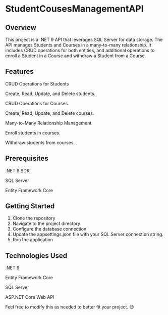 # StudentCousesManagementAPI

## Overview
This project is a .NET 9 API that leverages SQL Server for data storage. The API manages Students and Courses in a many-to-many relationship. It includes CRUD operations for both entities, and additional operations to enroll a Student in a Course and withdraw a Student from a Course.

## Features
CRUD Operations for Students

Create, Read, Update, and Delete students.

CRUD Operations for Courses

Create, Read, Update, and Delete courses.

Many-to-Many Relationship Management

Enroll students in courses.

Withdraw students from courses.

## Prerequisites
.NET 9 SDK

SQL Server

Entity Framework Core

## Getting Started
1. Clone the repository
2. Navigate to the project directory
3. Configure the database connection
4. Update the appsettings.json file with your SQL Server connection string.
5. Run the application

## Technologies Used
.NET 9

Entity Framework Core

SQL Server

ASP.NET Core Web API


Feel free to modify this as needed to better fit your project. 😊
